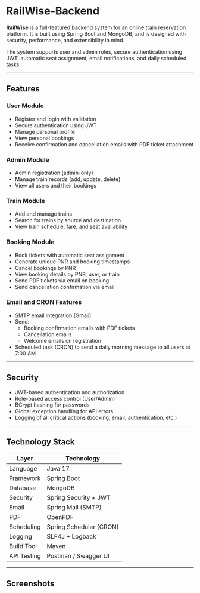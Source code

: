 # RailWise-Backend

**RailWise** is a full-featured backend system for an online train reservation platform. It is built using Spring Boot and MongoDB, and is designed with security, performance, and extensibility in mind.

The system supports user and admin roles, secure authentication using JWT, automatic seat assignment, email notifications, and daily scheduled tasks.

---

## Features

### User Module
- Register and login with validation
- Secure authentication using JWT
- Manage personal profile
- View personal bookings
- Receive confirmation and cancellation emails with PDF ticket attachment

### Admin Module
- Admin registration (admin-only)
- Manage train records (add, update, delete)
- View all users and their bookings

### Train Module
- Add and manage trains
- Search for trains by source and destination
- View train schedule, fare, and seat availability

### Booking Module
- Book tickets with automatic seat assignment
- Generate unique PNR and booking timestamps
- Cancel bookings by PNR
- View booking details by PNR, user, or train
- Send PDF tickets via email on booking
- Send cancellation confirmation via email

### Email and CRON Features
- SMTP email integration (Gmail)
- Send:
  - Booking confirmation emails with PDF tickets
  - Cancellation emails
  - Welcome emails on registration
- Scheduled task (CRON) to send a daily morning message to all users at 7:00 AM

---

## Security

- JWT-based authentication and authorization
- Role-based access control (User/Admin)
- BCrypt hashing for passwords
- Global exception handling for API errors
- Logging of all critical actions (booking, email, authentication, etc.)

---

## Technology Stack

| Layer         | Technology         |
|---------------|--------------------|
| Language      | Java 17            |
| Framework     | Spring Boot        |
| Database      | MongoDB            |
| Security      | Spring Security + JWT |
| Email         | Spring Mail (SMTP) |
| PDF           | OpenPDF            |
| Scheduling    | Spring Scheduler (CRON) |
| Logging       | SLF4J + Logback    |
| Build Tool    | Maven              |
| API Testing   | Postman / Swagger UI |

---

## Screenshots



